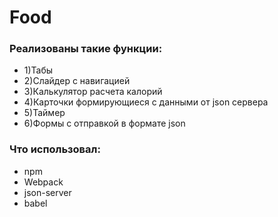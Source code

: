 # Food

### Реализованы такие функции:
  - 1)Табы
  - 2)Слайдер с навигацией
  - 3)Калькулятор расчета калорий
  - 4)Карточки формирующиеся с данными от json сервера
  - 5)Таймер
  - 6)Формы с отправкой в формате json

### Что использовал:
  - npm
  - Webpack
  - json-server
  - babel
